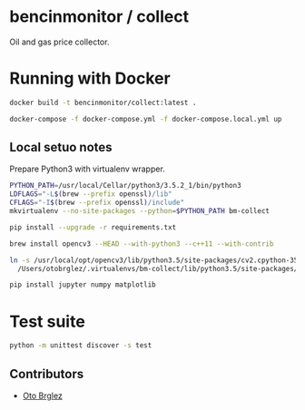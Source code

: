 # bencinmonitor / collect

Oil and gas price collector.

# Running with Docker

```bash
docker build -t bencinmonitor/collect:latest .

docker-compose -f docker-compose.yml -f docker-compose.local.yml up
```

## Local setuo notes

Prepare Python3 with virtualenv wrapper.

```bash
PYTHON_PATH=/usr/local/Cellar/python3/3.5.2_1/bin/python3
LDFLAGS="-L$(brew --prefix openssl)/lib"
CFLAGS="-I$(brew --prefix openssl)/include"
mkvirtualenv --no-site-packages --python=$PYTHON_PATH bm-collect

pip install --upgrade -r requirements.txt

brew install opencv3 --HEAD --with-python3 --c++11 --with-contrib

ln -s /usr/local/opt/opencv3/lib/python3.5/site-packages/cv2.cpython-35m-darwin.so \
  /Users/otobrglez/.virtualenvs/bm-collect/lib/python3.5/site-packages/

pip install jupyter numpy matplotlib
```

# Test suite

```bash
python -m unittest discover -s test
```

## Contributors

- [Oto Brglez](https://github.com/otobrglez)
